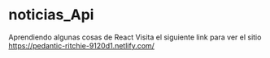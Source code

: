 # noticias_Api
Aprendiendo algunas cosas de React
Visita el siguiente link para ver el sitio https://pedantic-ritchie-9120d1.netlify.com/
